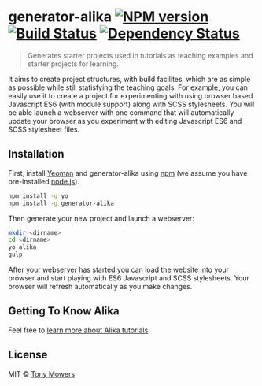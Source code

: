 # generator-alika [![NPM version][npm-image]][npm-url] [![Build Status][travis-image]][travis-url] [![Dependency Status][daviddm-image]][daviddm-url]
> Generates starter projects used in tutorials as teaching examples and starter projects for learning. 

It aims to create project structures, with build facilites, which are as simple as possible while still statisfying the teaching goals. For example, you can easily use it to create a project for experimenting with using browser based Javascript ES6 (with module support) along with SCSS stylesheets. You will be able launch a webserver with one command that will automatically update your browser as you experiment with editing Javascript ES6 and SCSS stylesheet files.

## Installation

First, install [Yeoman](http://yeoman.io) and generator-alika using [npm](https://www.npmjs.com/) (we assume you have pre-installed [node.js](https://nodejs.org/)).

```bash
npm install -g yo
npm install -g generator-alika
```

Then generate your new project and launch a webserver:

```bash
mkdir <dirname>
cd <dirname>
yo alika
gulp
```

After your webserver has started you can load the website into your browser and start playing with ES6 Javascript and SCSS stylesheets. Your browser will refresh automatically as you make changes.

## Getting To Know Alika

 Feel free to [learn more about Alika tutorials](http://www.alika.ch/tutorials).

## License

MIT © [Tony Mowers](http://www.alika.ch/people/tony-mowers)


[npm-image]: https://badge.fury.io/js/generator-alika.svg
[npm-url]: https://npmjs.org/package/generator-alika
[travis-image]: https://travis-ci.org/tony-mowers/generator-alika.svg?branch=master
[travis-url]: https://travis-ci.org/tony-mowers/generator-alika
[daviddm-image]: https://david-dm.org/tony-mowers/generator-alika.svg?theme=shields.io
[daviddm-url]: https://david-dm.org/tony-mowers/generator-alika
